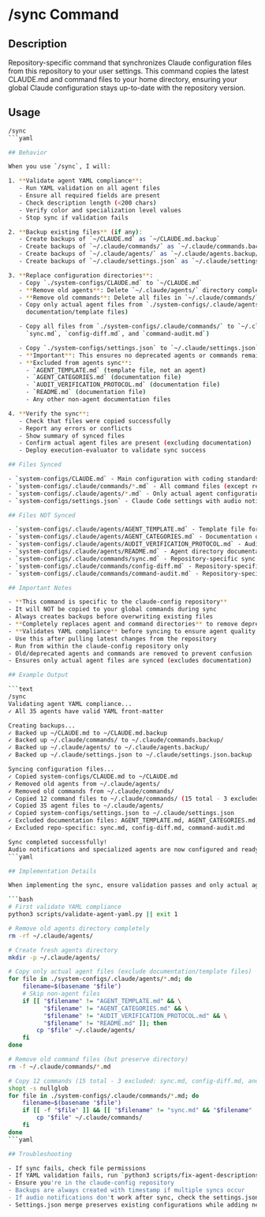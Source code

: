 # /sync Command

## Description

Repository-specific command that synchronizes Claude configuration files from this repository to your user
settings. This command copies the latest CLAUDE.md and command files to your home directory, ensuring your global
Claude configuration stays up-to-date with the repository version.

## Usage

```bash
/sync
```yaml

## Behavior

When you use `/sync`, I will:

1. **Validate agent YAML compliance**:
   - Run YAML validation on all agent files
   - Ensure all required fields are present
   - Check description length (<200 chars)
   - Verify color and specialization level values
   - Stop sync if validation fails

2. **Backup existing files** (if any):
   - Create backups of `~/CLAUDE.md` as `~/CLAUDE.md.backup`
   - Create backups of `~/.claude/commands/` as `~/.claude/commands.backup/`
   - Create backups of `~/.claude/agents/` as `~/.claude/agents.backup/`
   - Create backups of `~/.claude/settings.json` as `~/.claude/settings.json.backup`

3. **Replace configuration directories**:
   - Copy `./system-configs/CLAUDE.md` to `~/CLAUDE.md`
   - **Remove old agents**: Delete `~/.claude/agents/` directory completely
   - **Remove old commands**: Delete all files in `~/.claude/commands/` (preserving the directory)
   - Copy only actual agent files from `./system-configs/.claude/agents/` to `~/.claude/agents/` (excluding
     documentation/template files)

   - Copy all files from `./system-configs/.claude/commands/` to `~/.claude/commands/` (explicitly excluding
     `sync.md`, `config-diff.md`, and `command-audit.md`)

   - Copy `./system-configs/settings.json` to `~/.claude/settings.json` (merge with existing settings)
   - **Important**: This ensures no deprecated agents or commands remain, and only actual agents are synced
   - **Excluded from agents sync**:
     - `AGENT_TEMPLATE.md` (template file, not an agent)
     - `AGENT_CATEGORIES.md` (documentation file)
     - `AUDIT_VERIFICATION_PROTOCOL.md` (documentation file)
     - `README.md` (documentation file)
     - Any other non-agent documentation files

4. **Verify the sync**:
   - Check that files were copied successfully
   - Report any errors or conflicts
   - Show summary of synced files
   - Confirm actual agent files are present (excluding documentation)
   - Deploy execution-evaluator to validate sync success

## Files Synced

- `system-configs/CLAUDE.md` - Main configuration with coding standards
- `system-configs/.claude/commands/*.md` - All command files (except repo-specific commands below)
- `system-configs/.claude/agents/*.md` - Only actual agent configurations (excludes documentation/template files)
- `system-configs/settings.json` - Claude Code settings with audio notification hooks

## Files NOT Synced

- `system-configs/.claude/agents/AGENT_TEMPLATE.md` - Template file for creating new agents
- `system-configs/.claude/agents/AGENT_CATEGORIES.md` - Documentation of agent categories
- `system-configs/.claude/agents/AUDIT_VERIFICATION_PROTOCOL.md` - Audit documentation
- `system-configs/.claude/agents/README.md` - Agent directory documentation
- `system-configs/.claude/commands/sync.md` - Repository-specific sync command
- `system-configs/.claude/commands/config-diff.md` - Repository-specific config comparison command
- `system-configs/.claude/commands/command-audit.md` - Repository-specific command validation tool

## Important Notes

- **This command is specific to the claude-config repository**
- It will NOT be copied to your global commands during sync
- Always creates backups before overwriting existing files
- **Completely replaces agent and command directories** to remove deprecated files
- **Validates YAML compliance** before syncing to ensure agent quality
- Use this after pulling latest changes from the repository
- Run from within the claude-config repository only
- Old/deprecated agents and commands are removed to prevent confusion
- Ensures only actual agent files are synced (excludes documentation)

## Example Output

```text
/sync
Validating agent YAML compliance...
✓ All 35 agents have valid YAML front-matter

Creating backups...
✓ Backed up ~/CLAUDE.md to ~/CLAUDE.md.backup
✓ Backed up ~/.claude/commands/ to ~/.claude/commands.backup/
✓ Backed up ~/.claude/agents/ to ~/.claude/agents.backup/
✓ Backed up ~/.claude/settings.json to ~/.claude/settings.json.backup

Syncing configuration files...
✓ Copied system-configs/CLAUDE.md to ~/CLAUDE.md
✓ Removed old agents from ~/.claude/agents/
✓ Removed old commands from ~/.claude/commands/
✓ Copied 12 command files to ~/.claude/commands/ (15 total - 3 excluded: sync.md, config-diff.md, and command-audit.md)
✓ Copied 35 agent files to ~/.claude/agents/
✓ Copied system-configs/settings.json to ~/.claude/settings.json
✓ Excluded documentation files: AGENT_TEMPLATE.md, AGENT_CATEGORIES.md, AUDIT_VERIFICATION_PROTOCOL.md, README.md
✓ Excluded repo-specific: sync.md, config-diff.md, command-audit.md

Sync completed successfully!
Audio notifications and specialized agents are now configured and ready to use.
```yaml

## Implementation Details

When implementing the sync, ensure validation passes and only actual agent files are copied:

```bash
# First validate YAML compliance
python3 scripts/validate-agent-yaml.py || exit 1

# Remove old agents directory completely
rm -rf ~/.claude/agents/

# Create fresh agents directory
mkdir -p ~/.claude/agents/

# Copy only actual agent files (exclude documentation/template files)
for file in ./system-configs/.claude/agents/*.md; do
    filename=$(basename "$file")
    # Skip non-agent files
    if [[ "$filename" != "AGENT_TEMPLATE.md" && \
          "$filename" != "AGENT_CATEGORIES.md" && \
          "$filename" != "AUDIT_VERIFICATION_PROTOCOL.md" && \
          "$filename" != "README.md" ]]; then
        cp "$file" ~/.claude/agents/
    fi
done

# Remove old command files (but preserve directory)
rm -f ~/.claude/commands/*.md

# Copy 12 commands (15 total - 3 excluded: sync.md, config-diff.md, and command-audit.md)
shopt -s nullglob
for file in ./system-configs/.claude/commands/*.md; do
    filename=$(basename "$file")
    if [[ -f "$file" ]] && [[ "$filename" != "sync.md" && "$filename" != "config-diff.md" && "$filename" != "command-audit.md" ]]; then
        cp "$file" ~/.claude/commands/
    fi
done
```yaml

## Troubleshooting

- If sync fails, check file permissions
- If YAML validation fails, run `python3 scripts/fix-agent-descriptions.py`
- Ensure you're in the claude-config repository
- Backups are always created with timestamp if multiple syncs occur
- If audio notifications don't work after sync, check the settings.json hooks configuration
- Settings.json merge preserves existing configurations while adding new hooks

